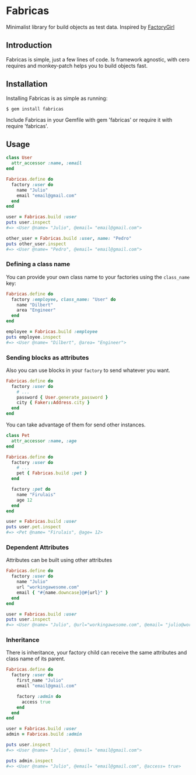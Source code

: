 Fabricas
====

Minimalist library for build objects as test data. Inspired by [FactoryGirl](https://github.com/thoughtbot/factory_girl)

## Introduction

Fabricas is simple, just a few lines of code. Is framework agnostic, with cero requires and monkey-patch helps you to build objects fast.

## Installation

Installing Fabricas is as simple as running:

```
$ gem install fabricas
```

Include Fabricas in your Gemfile with gem 'fabricas' or require it with require 'fabricas'.

Usage
-----

```ruby
class User
  attr_accessor :name, :email
end

Fabricas.define do
  factory :user do
    name "Julio"
    email "email@gmail.com"
  end
end

user = Fabricas.build :user
puts user.inspect
#=> <User @name= "Julio", @email= "email@gmail.com">

other_user = Fabricas.build :user, name: "Pedro"
puts other_user.inspect
#=> <User @name= "Pedro", @email= "email@gmail.com">
```

### Defining a class name

You can provide your own class name to your factories using the `class_name` key:

```ruby
Fabricas.define do
  factory :employee, class_name: "User" do
    name "Dilbert"
    area "Engineer"
  end
end

employee = Fabricas.build :employee
puts employee.inspect
#=> <User @name= "Dilbert", @area= "Engineer">
```

### Sending blocks as attributes

Also you can use blocks in your `factory` to send whatever you want.

```ruby
Fabricas.define do
  factory :user do
    # ...
    password { User.generate_password }
    city { Faker::Address.city }
  end
end
```

You can take advantage of them for send other instances.

```ruby
class Pet
  attr_accessor :name, :age
end

Fabricas.define do
  factory :user do
    # ...
    pet { Fabricas.build :pet }
  end

  factory :pet do
    name "Firulais"
    age 12
  end
end

user = Fabricas.build :user
puts user.pet.inspect
#=> <Pet @name= "Firulais", @age= 12>
```

### Dependent Attributes
Attributes can be built using other attributes

```ruby
Fabricas.define do
  factory :user do
    name "Julio"
    url "workingawesome.com"
    email { "#{name.downcase}@#{url}" }
  end
end

user = Fabricas.build :user
puts user.inspect
#=> <User @name= "Julio", @url="workingawesome.com", @email= "julio@workingawesome.com">
```

### Inheritance
There is inheritance, your factory child can receive the same attributes and class name of its parent.

```ruby
Fabricas.define do
  factory :user do
    first_name "Julio"
    email "email@gmail.com"

    factory :admin do
      access true
    end
  end
end

user = Fabricas.build :user
admin = Fabricas.build :admin

puts user.inspect
#=> <User @name= "Julio", @email= "email@gmail.com">

puts admin.inspect
#=> <User @name= "Julio", @email= "email@gmail.com", @access= true>
```
